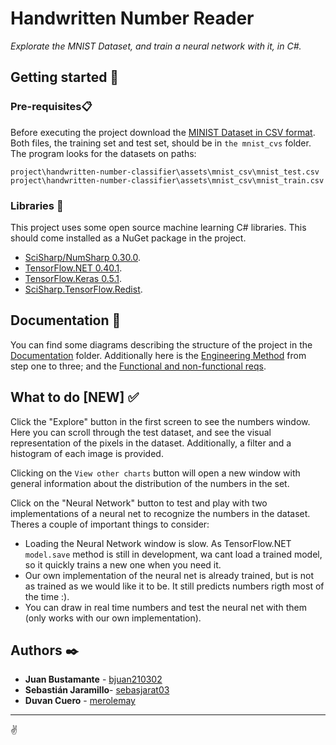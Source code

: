 # Handwritten Number Reader

_Explorate the MNIST Dataset, and train a neural network with it, in C#._

## Getting started 🚀

### Pre-requisites📋

Before executing the project download the [MINIST Dataset in CSV format](https://drive.google.com/file/d/18xeBRcreQl0ruWZ2btFcOyUiCCJQRdtE/view?usp=sharing). Both files, the training set and test set, should be in `the mnist_cvs` folder. The program looks for the datasets on paths:

```
project\handwritten-number-classifier\assets\mnist_csv\mnist_test.csv
project\handwritten-number-classifier\assets\mnist_csv\mnist_train.csv
```
### Libraries 🔧

This project uses some open source machine learning C# libraries. This should come installed as a NuGet package in the project.

* [SciSharp/NumSharp 0.30.0](https://github.com/SciSharp/NumSharp).
* [TensorFlow.NET 0.40.1](https://github.com/SciSharp/TensorFlow.NET).
* [TensorFlow.Keras 0.5.1](https://github.com/SciSharp/Keras.NET).
* [SciSharp.TensorFlow.Redist](https://www.nuget.org/packages/SciSharp.TensorFlow.Redist).

## Documentation 📄

You can find some diagrams describing the structure of the project in the [Documentation](./Documentation/) folder. 
Additionally here is the [Engineering Method](/Documentation/Método%20de%20la%20ingeniería.pdf) from step one to three; and the [Functional and non-functional reqs](/Documentation/Requerimientos.pdf).



## What to do [NEW] ✅

Click the "Explore" button in the first screen to see the numbers window. Here you can scroll through the test dataset, and see the visual representation of the pixels in the dataset. Additionally, a filter and a histogram of each image is provided.

Clicking on the `View other charts` button will open a new window with general information about the distribution of the numbers in the set.

Click on the "Neural Network" button to test and play with two implementations of a neural net to recognize the numbers in the dataset. Theres a couple of important things to consider:

* Loading the Neural Network window is slow. As TensorFlow.NET `model.save` method is still in development, wa cant load a trained model, so it quickly trains a new one when you need it.
* Our own implementation of the neural net is already trained, but is not as trained as we would like it to be. It still predicts numbers rigth most of the time :).
* You can draw in real time numbers and test the neural net with them (only works with our own implementation).

## Authors ✒️

* **Juan Bustamante** - [bjuan210302](https://github.com/bjuan210302)
* **Sebastián Jaramillo**- [sebasjarat03](https://github.com/sebasjarat03)
* **Duvan Cuero** - [merolemay](https://github.com/merolemay)

---
✌️
